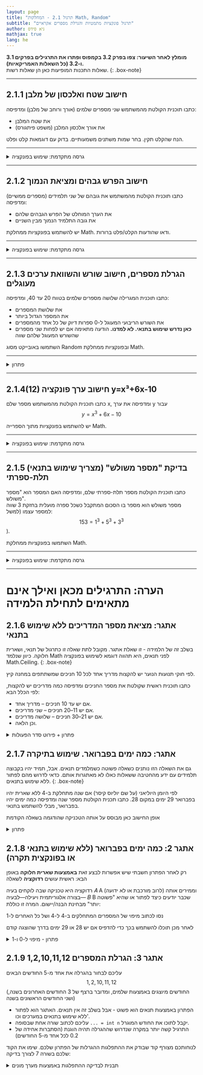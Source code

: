 ```yaml
---
layout: page
title: "תרגול 2.1 - המחלקות Math, Random"
subtitle: "תרגול פונקציות מתמטיות והגרלת מספרים אקראיים"
author: גיא סידס
mathjax: true
lang: he
---
```




**מומלץ לאחר השיעור: צפו בפרק 3.2 בקמפוס ופתרו את התרגילים בפרקים 3.1 ו-3.2 (כל השאלות האמריקאיות).**  
שאלות התכנות המופיעות כאן הן שאלות רשות.
{: .box-note}

---

## 2.1.1 חישוב שטח ואלכסון של מלבן

כתבו תוכנית הקולטת מהמשתמש שני מספרים שלמים (אורך ורוחב של מלבן) ומדפיסה:
- את שטח המלבן
- את אורך אלכסון המלבן (משפט פיתגורס)

הנח שהקלט תקין. בחר שמות משתנים משמעותיים. בדוק עם דוגמאות קלט ופלט.

---

<details markdown="1">
<summary>גרסה מתקדמת: שימוש בפונקציה</summary>


{: .subq}
א. כתבו פונקציה  `static void RectangleAnalysis(int width, int height)`  המקבלת שני שלמים (אורך ורוחב של מלבן), ומדפיסה את שטח המלבן ואת אורך האלכסון (בלי להחזיר ערך).


{: .subq}
ב. כתבו תכנית הראשית המגרילה אורך ורוחב של המלבן בעזרת אובייקט מטיפוס Random וקוראת לפונקציה מסעיף א עם הערכים שהגרלתם. התכנית תדפיס את שטח המלבן שמתקבל.

</details>

---

## 2.1.2 חישוב הפרש גבהים ומציאת הנמוך

כתבו תוכנית הקולטת מהמשתמש את גובהם של שני תלמידים (מספרים ממשיים) ומדפיסה:
- את הערך המוחלט של הפרש הגבהים שלהם
- את גובה התלמיד הנמוך מבין השניים

יש להשתמש בפונקציות ממחלקת Math. ודאו שהודעות הקלט/פלט ברורות.

---

<details markdown="1">
<summary>גרסה מתקדמת: שימוש בפונקציה</summary>


{: .subq}
א. כתבו פונקציה המקבלת שני מספרים ממשיים (גובהי תלמידים) ומחזירה:

-   את הערך המוחלט של הפרש הגבהים שלהם.
-   את גובה התלמיד הנמוך.

    השתמשו בפונקציות ממחלקת Math.  

{: .subq}
ב. הציגו גם את התכנית הראשית המבצעת קריאה לפונקציה.

</details>

---

## 2.1.3 הגרלת מספרים, חישוב שורש והשוואת ערכים מעוגלים

כתבו תוכנית המגרילה שלושה מספרים שלמים בטווח 20 עד 40, ומדפיסה:
- את שלושת המספרים
- את המספר הגדול ביותר
- את השורש הריבועי המעוגל ל-0 ספרות דיוק של כל אחד מהמספרים
- **כאן נדרש שימוש בתנאי. לא למדנו.** הודעה מתאימה אם יש לפחות שני מספרים שהשורש המעוגל שלהם שווה

השתמשו באובייקט מסוג Random ובפונקציות ממחלקת Math.

---

<details markdown="1">
<summary>פתרון</summary>

{% highlight csharp linenos %}public static Random rnd = new Random();

/// <summary>
/// Q213 הגרלה. מציאת הגדול ביותר. עיגול שורשים, שימוש בתנאי
/// </summary>
public static void Q213()
{
    int num1 = rnd.Next(20, 41);
    int num2 = rnd.Next(20, 41);
    int num3 = rnd.Next(20, 41);
    int max = Math.Max(num1, num2);
    max = Math.Max(max, num3);
    // או בפקודה אחת:
    max = Math.Max(num3, Math.Max(num1, num2));
    Console.WriteLine($"max is: {max}");

    double sqr1 = Math.Round(Math.Sqrt(num1));
    double sqr2 = Math.Round(Math.Sqrt(num2), 0);
    double sqr3 = Math.Round(Math.Sqrt(num3), 0);

    Console.WriteLine($"sqr1: {sqr1}, sqr2: {sqr2}, sqr3: {sqr3}");

    // תנאים עדיין לא למדנו
    // else if, else תנאי פשוט עם
    if (sqr1 == sqr2)
        Console.WriteLine("at least 1 has same root.");
    else if (sqr2 == sqr3)
        Console.WriteLine("at least 1 has same root.");
    else if (sqr3 == sqr1)
        Console.WriteLine("at least 1 has same root.");

    // שימוש בתנאי מורכב:
    if (sqr1 == sqr2 || sqr1 == sqr3 || sqr2 == sqr3)
        Console.WriteLine($"at least 1 has " + // מעבר שורה לא עובר שורה
            "the same root:\n\there, using a compound logical expression");
    // כן עובר שורה \n  מוסיף טאב \t
}

/// <summary>
/// (כתיבת הערות. קריאה מתכנית ראשית לפעולה(פונקציה
/// </summary>
public static void Main()
{
    Q213();
}
{% endhighlight %}

</details>

---


## 2.1.4(12) חישוב ערך פונקציה y=x³+6x-10

כתבו תוכנית הקולטת מהמשתמש מספר שלם x, ומדפיסה את ערך y עבור  
$$ y = x^3 + 6x - 10 $$

יש להשתמש בפונקציות מתוך הספרייה Math.

---

<details markdown="1">
<summary>גרסה מתקדמת: שימוש בפונקציה</summary>

{: .subq}
א. כתבו פונקציה `static int CalcY(int x)` שמקבלת מספר שלם x, ומדפיסה את ערך y לפי $$ y = x^3 + 6x - 10 $$

{: .subq}
ב. כתבו תכנית ראשית הקוראת לפונקציה ומדפיסה את התוצאה.

</details>

---



## 2.1.5 (מצריך שימוש בתנאי) בדיקת "מספר משולש" תלת-ספרתי 

כתבו תוכנית הקולטת מספר תלת-ספרתי שלם, ומדפיסה האם המספר הוא "מספר משולש".  
מספר משולש הוא מספר בו הסכום המתקבל כשכל ספרה מועלית בחזקת 3 שווה למספר עצמו (למשל: $$153 = 1^3 + 5^3 + 3^3$$).

השתמשו בפונקציות ממחלקת Math.

---

<details markdown="1">
<summary>גרסה מתקדמת: שימוש בפונקציה</summary>

{: .subq}
א. כתבו פונקציה `static bool IsTriNumber(int num)` המקבלת מספר תלת-ספרתי ומחזירה true אם המספר הוא "מספר משולש", אחרת false. השתמשו בפונקציות ממחלקת Math.  

{: .subq}
ב. כתבו תכנית ראשית הקוראת לפונקציה ומדפיסה את התוצאה.

</details>

---

# הערה: התרגילים מכאן ואילך אינם מתאימים לתחילת הלמידה

## 2.1.6 אתגר: מציאת מספר המדריכים ללא שימוש בתנאי
בשלב זה של הלמידה - זו שאלת אתגר. מקובל לתת שאלה זו כתרגול של תנאי, ושארית חלוקה. כיוון שנלמד Math לפני תנאים, היא תהווה דוגמא לשימוש בפונקציה Math.Ceiling.
{: .box-note}

לפי חוקי תנועות הנוער יש להקצות מדריך אחד לכל 10 חניכים שמשתתפים במחנה קיץ.

כתבו תוכנית ראשית שקולטת את מספר החניכים ומדפיסה כמה מדריכים יש להקצות, לפי הכלל הבא:
- אם יש עד 10 חניכים – מדריך אחד.
- אם יש 11–20 חניכים – שני מדריכים.
- אם יש 21–30 חניכים – שלושה מדריכים.
- וכן הלאה.

<details markdown="1"><summary>פתרון + פירוט סדר הפעולות</summary>

{% highlight csharp linenos %}static void Main(String[] args)
{
    Console.Write("Enter a number: ");
    int num1 = int.Parse(Console.ReadLine());
    // ?נראה כמו סינית
    int result = (int)Math.Ceiling((double)num1 / 10);
    Console.WriteLine(result);
}
{% endhighlight %}

**כאן GPT בהרחבה מלאה של השלבים כדי להדגים את סדר הפעולות**
{% highlight csharp linenos %}static void Main(string[] args)
{
    // 1. Prompt the user
    Console.Write("Enter a number: ");

    // 2. Read the input as a string
    string input = Console.ReadLine();

    // 3. Parse the string to an integer
    int num1 = int.Parse(input);

    // 4. Convert the integer to double
    double num1Double = (double)num1;

    // 5. Divide by 10
    double division = num1Double / 10;

    // 6. Apply the ceiling function
    double ceilingValue = Math.Ceiling(division);

    // 7. Cast back to int (can skip this)
    int result = (int)ceilingValue;

    // 8. Print the result
    Console.WriteLine(result);
}
{% endhighlight %}

**וכאן עוד גרסאות מקוצרות על בסיס אותו רעיון**

```csharp
static void Main(String[] args)
{
    Console.Write("Enter a number: ");
    // וכאן, מקוצר בצורה מוגזמת
    Console.WriteLine(Math.Ceiling(
        double.Parse(Console.ReadLine()) / 10));
}

static void Main(String[] args)
{
    Console.Write("Enter a number: ");
    // ועוד דוגמא מקוצרת שכופה תוצאה ממשית בעזרת 10.0
    Console.WriteLine(Math.Ceiling(
        int.Parse(Console.ReadLine()) / 10.0));
        // כאן ללא 10.0 הקוד לא מתקמפל
        // double דורשת לקבל Math.Ceiling הפונקציה
}
```


</details>

## 2.1.7 אתגר: כמה ימים בפברואר. שימוש בתיקרה
גם את השאלה הזו נותנים כשאלה פשוטה כשמלמדים תנאים. אבל, תמיד יהיו בקבוצה תלמידים עם ידע מהחטיבה ששאלות כאלו לא מאתגרות אותם. כדאי לדרוש מהם לפתור ללא שימוש בתנאים.
{: .box-note}


לפי היומן היוליאני (על שם יוליוס קיסר) אם שנה מתחלקת ב-4 ללא שארית יהיו בפברואר 29 ימים במקום 28. 
כתבו תכנית הקולטת מספר שנה ומדפיסה כמה ימים יהיו בפברואר, מבלי להשתמש בתנאי.

אופן החישוב כאן מבוסס על אותה הטכניקה שהודגמה בשאלה הקודמת

<details markdown="1"><summary>פתרון</summary>

```csharp
Console.Write("Enter a number: ");
int year = int.Parse(Console.ReadLine());
int extra = (int)Math.Ceiling(year / 4.0) - year / 4;
Console.WriteLine($"February of {year} has {29 - extra} days");
```

תהליך החשיבה מפתרון (בדוגמא כאן) כלל זיהוי שאם נבצע חלוקה בממשי, נקבל את השארית כעשרוני, וניתן לעגל מעלה (כל המקרים עם שבר עשרוני ורק הם, יגדלו ב-1). כך נקבל הפרש בין שתי תוצאות החלוקה. בהמשך אם ננסה להדפיס $$28+extra$$ זה לא יעבוד. אחרי חשיבה נוספת ניתן לזהות שיש צורך ב- $$29 - extra$$. לא תמיד רואים מיד את הסוף.
{: .box-note}

</details>


## 2.1.8 אתגר 2: כמה ימים בפברואר (ללא שימוש בתנאי או בפונקצית תקרה)

רק לאחר הפתרון חשבתי שיש אפשרות לבצע זאת **באמצעות שארית חלוקה** באופן הבא:
ראשית עושים **רדוקציה** לשאלה

רדוקציה היא טכניקה שבה לוקחים בעיה 𝐴 A (לרוב מורכבת או לא ידועה) וממירים אותה—בצורה אלגוריתמית ויעילה—לבעיה 
𝐵 B שכבר יודעים כיצד לפתור או שהיא "פשוטה יותר" מבחינת הבנה/יישום. המרה זו כוללת:

נסו לכתוב מיפוי של המספרים המתחלקים ב-4 ל-4 ושל כל האחרים ל-1
 
לאחר מכן תוכלו להשתמש בכך כדי להדפיס אם יש 28 או 29 ימים בדרך שהוצגה קודם


<details markdown="1"><summary>פתרון - מיפוי ל-0 ו-1</summary>

```csharp
static void Main(String[] args)
{
    Console.Write("Enter year: ");
    int year = int.Parse(Console.ReadLine());
    int zeroOr1 = (year % 4 + 3) / 4;
    Console.WriteLine($"{year} maps to {zeroOr1}");
}
```

ראשית כמה מילים על אספקת פתרונות. היו מודעים לכך שאין בעיה לקבל פתרון מ-GPT על הכל.
מה שיקבע אם התלמיד הוא כזה שמאתגר את עצמו - הוא מוטיביציה פנימית. כשהחלטתי לדוגמא להוסיף את השאלה הזו (מתוך הפרק של תנאים) אף פעם לא ניסיתי לפתור אותה באופן הזה קודם. אבל אני מרגיש חייב לנסות לבד. אני מאמין שגם אתם, וגם הרבה תלמידים ינסו לפתור לבד. מי שהמטרה שלהם היא לעקוף את התרגול, יתקלו בבעיה בבחינה.
{: .box-note}

</details>

## 2.1.9 אתגר 3: הגרלת המספרים 1,2,10,11,12
עליכם לבחור בהגרלה את אחד מ-5 החודשים הבאים $$1,2,10,11,12$$ (החודשים מיוצגים באמצעות שלמים, ומדובר ברצף של 3 החודשים האחרונים בשנה, ושני החודשים הראשונים בשנה)

- הפתרון באמצעות תנאים הוא פשוט - אבל בשלב זה אין תנאים. האתגר הוא לפתור ללא שימוש בתנאים במערכים וכו'. 
- עליכם לכתוב שורה אחת שבסופה ```... = int n``` יקבל לתוכו את החודש המוגרל.
- התרגיל קשה יותר במקרה שנדרוש שההגרלה תהיה הוגנת (הסתברות אחידה של 0.2 לכל אחד מ-5 החודשים)

לנוחותכם מצורף קוד שבודק את ההתפלגות ההגרלות של הפתרון שלכם. שימו את הקוד שלכם בשורה 7 לצורך בדיקה:

<details markdown="1"><summary>תבנית לבדיקה ההתפלגות באמצעות מערך מונים</summary>

{% highlight csharp linenos %}static Random rnd = new Random();
static void Main()
{
    int[] arr = new int[13];
    for (int i = 0; i < 10000000; i++)
    {
        int n = // הפתרון שלכם להגרלת המספרים 1,2,10,11,12...
        arr[n]++;
    }

    for (int i = 0; i < arr.Length; i++)
        Console.WriteLine($"i:{i} {arr[i] / 10000000.0}");
}
{% endhighlight %}
